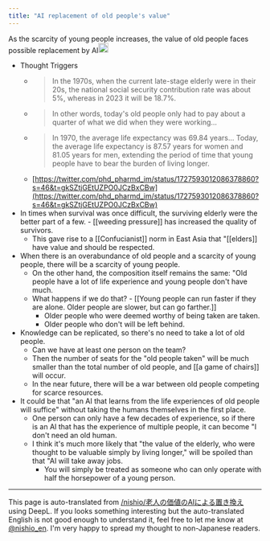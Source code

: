 ```yaml
---
title: "AI replacement of old people's value"
---
```


As the scarcity of young people increases, the value of old people faces possible replacement by AI<img src='https://scrapbox.io/api/pages/nishio-en/gpt/icon' alt='gpt.icon' height="19.5"/>

- Thought Triggers
    - > In the 1970s, when the current late-stage elderly were in their 20s, the national social security contribution rate was about 5%, whereas in 2023 it will be 18.7%.
    - >  In other words, today's old people only had to pay about a quarter of what we did when they were working...
    - > In 1970, the average life expectancy was 69.84 years... Today, the average life expectancy is 87.57 years for women and 81.05 years for men, extending the period of time that young people have to bear the burden of living longer.
    - [https://twitter.com/phd_pharmd_im/status/1727593012086378860?s=46&t=gkSZtjGEtUZPO0JCzBxCBw](https://twitter.com/phd_pharmd_im/status/1727593012086378860?s=46&t=gkSZtjGEtUZPO0JCzBxCBw)
- In times when survival was once difficult, the surviving elderly were the better part of a few.
        - [[weeding pressure]] has increased the quality of survivors.
    - This gave rise to a [[Confucianist]] norm in East Asia that "[[elders]] have value and should be respected.
- When there is an overabundance of old people and a scarcity of young people, there will be a scarcity of young people.
    - On the other hand, the composition itself remains the same: "Old people have a lot of life experience and young people don't have much.
    - What happens if we do that?
            - [[Young people can run faster if they are alone. Older people are slower, but can go farther.]]
        - Older people who were deemed worthy of being taken are taken.
        - Older people who don't will be left behind.
- Knowledge can be replicated, so there's no need to take a lot of old people.
    - Can we have at least one person on the team?
    - Then the number of seats for the "old people taken" will be much smaller than the total number of old people, and [[a game of chairs]] will occur.
    - In the near future, there will be a war between old people competing for scarce resources.
- It could be that "an AI that learns from the life experiences of old people will suffice" without taking the humans themselves in the first place.
    - One person can only have a few decades of experience, so if there is an AI that has the experience of multiple people, it can become "I don't need an old human.
    - I think it's much more likely that "the value of the elderly, who were thought to be valuable simply by living longer," will be spoiled than that "AI will take away jobs.
        - You will simply be treated as someone who can only operate with half the horsepower of a young person.

---
This page is auto-translated from [/nishio/老人の価値のAIによる置き換え](https://scrapbox.io/nishio/老人の価値のAIによる置き換え) using DeepL. If you looks something interesting but the auto-translated English is not good enough to understand it, feel free to let me know at [@nishio_en](https://twitter.com/nishio_en). I'm very happy to spread my thought to non-Japanese readers.